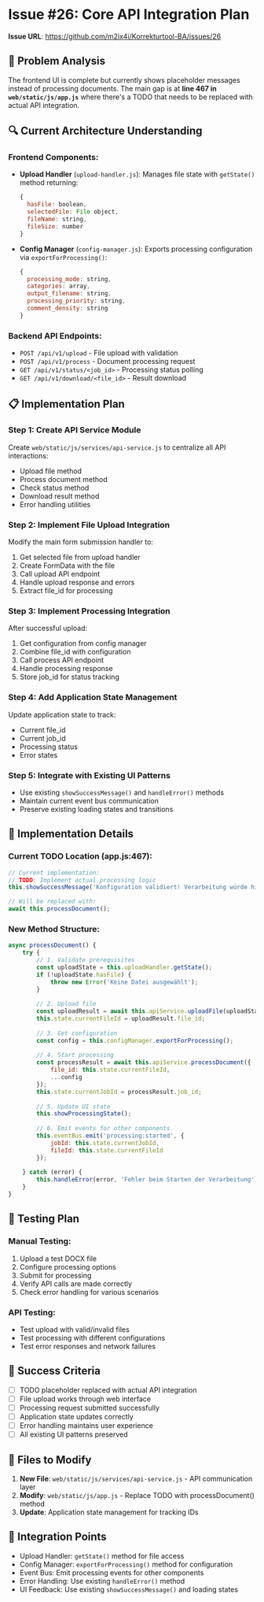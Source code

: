 # Issue #26: Core API Integration Plan

**Issue URL**: https://github.com/m2ix4i/Korrekturtool-BA/issues/26

## 🎯 Problem Analysis

The frontend UI is complete but currently shows placeholder messages instead of processing documents. The main gap is at **line 467 in `web/static/js/app.js`** where there's a TODO that needs to be replaced with actual API integration.

## 🔍 Current Architecture Understanding

### Frontend Components:
- **Upload Handler** (`upload-handler.js`): Manages file state with `getState()` method returning:
  ```javascript
  {
    hasFile: boolean,
    selectedFile: File object,
    fileName: string,
    fileSize: number
  }
  ```

- **Config Manager** (`config-manager.js`): Exports processing configuration via `exportForProcessing()`:
  ```javascript
  {
    processing_mode: string,
    categories: array,
    output_filename: string,
    processing_priority: string,
    comment_density: string
  }
  ```

### Backend API Endpoints:
- `POST /api/v1/upload` - File upload with validation
- `POST /api/v1/process` - Document processing request
- `GET /api/v1/status/<job_id>` - Processing status polling
- `GET /api/v1/download/<file_id>` - Result download

## 📋 Implementation Plan

### Step 1: Create API Service Module
Create `web/static/js/services/api-service.js` to centralize all API interactions:
- Upload file method
- Process document method
- Check status method
- Download result method
- Error handling utilities

### Step 2: Implement File Upload Integration
Modify the main form submission handler to:
1. Get selected file from upload handler
2. Create FormData with the file
3. Call upload API endpoint
4. Handle upload response and errors
5. Extract file_id for processing

### Step 3: Implement Processing Integration
After successful upload:
1. Get configuration from config manager
2. Combine file_id with configuration
3. Call process API endpoint
4. Handle processing response
5. Store job_id for status tracking

### Step 4: Add Application State Management
Update application state to track:
- Current file_id
- Current job_id
- Processing status
- Error states

### Step 5: Integrate with Existing UI Patterns
- Use existing `showSuccessMessage()` and `handleError()` methods
- Maintain current event bus communication
- Preserve existing loading states and transitions

## 🔧 Implementation Details

### Current TODO Location (app.js:467):
```javascript
// Current implementation:
// TODO: Implement actual processing logic
this.showSuccessMessage('Konfiguration validiert! Verarbeitung würde hier starten...');

// Will be replaced with:
await this.processDocument();
```

### New Method Structure:
```javascript
async processDocument() {
    try {
        // 1. Validate prerequisites
        const uploadState = this.uploadHandler.getState();
        if (!uploadState.hasFile) {
            throw new Error('Keine Datei ausgewählt');
        }
        
        // 2. Upload file
        const uploadResult = await this.apiService.uploadFile(uploadState.selectedFile);
        this.state.currentFileId = uploadResult.file_id;
        
        // 3. Get configuration
        const config = this.configManager.exportForProcessing();
        
        // 4. Start processing
        const processResult = await this.apiService.processDocument({
            file_id: this.state.currentFileId,
            ...config
        });
        this.state.currentJobId = processResult.job_id;
        
        // 5. Update UI state
        this.showProcessingState();
        
        // 6. Emit events for other components
        this.eventBus.emit('processing:started', {
            jobId: this.state.currentJobId,
            fileId: this.state.currentFileId
        });
        
    } catch (error) {
        this.handleError(error, 'Fehler beim Starten der Verarbeitung');
    }
}
```

## 🧪 Testing Plan

### Manual Testing:
1. Upload a test DOCX file
2. Configure processing options
3. Submit for processing
4. Verify API calls are made correctly
5. Check error handling for various scenarios

### API Testing:
- Test upload with valid/invalid files
- Test processing with different configurations
- Test error responses and network failures

## 🎯 Success Criteria

- [ ] TODO placeholder replaced with actual API integration
- [ ] File upload works through web interface
- [ ] Processing request submitted successfully
- [ ] Application state updates correctly
- [ ] Error handling maintains user experience
- [ ] All existing UI patterns preserved

## 📝 Files to Modify

1. **New File**: `web/static/js/services/api-service.js` - API communication layer
2. **Modify**: `web/static/js/app.js` - Replace TODO with processDocument() method
3. **Update**: Application state management for tracking IDs

## 🔗 Integration Points

- Upload Handler: `getState()` method for file access
- Config Manager: `exportForProcessing()` method for configuration
- Event Bus: Emit processing events for other components
- Error Handling: Use existing `handleError()` method
- UI Feedback: Use existing `showSuccessMessage()` and loading states